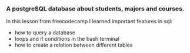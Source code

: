 ### A postgreSQL database about students, majors and courses.

In this lesson from freecodecamp I learned important features in sql:

- how to query a database
- loops and if conditions in the bash terminal
- how to create a relation between different tables
